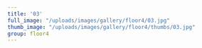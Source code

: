 ```yaml
---
title: '03'
full_image: "/uploads/images/gallery/floor4/03.jpg"
thumb_image: "/uploads/images/gallery/floor4/thumbs/03.jpg"
group: floor4
---
```


